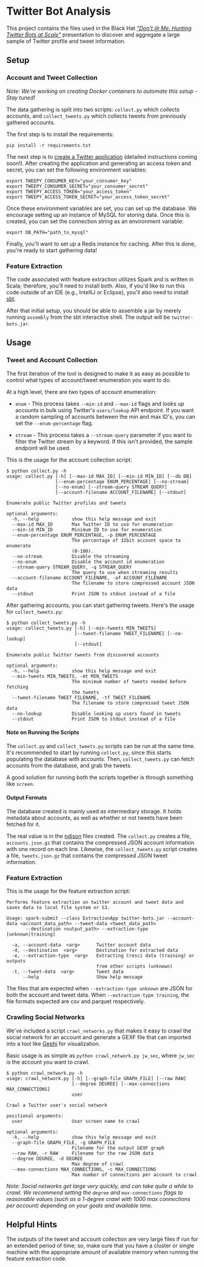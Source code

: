 # Twitter Bot Analysis

This project contains the files used in the Black Hat [_"Don't @ Me: Hunting Twitter Bots at Scale"_](https://duo.com/blog/dont-me-hunting-twitter-bots-at-scale) presentation to discover and aggregate a large sample of Twitter profile and tweet information.

## Setup 

### Account and Tweet Collection

_Note: We're working on creating Docker containers to automate this setup - Stay tuned!_

The data gathering is split into two scripts: `collect.py` which collects accounts, and `collect_tweets.py` which collects tweets from previously gathered accounts.

The first step is to install the requirements:

```
pip install -r requirements.txt
```

The next step is to [create a Twitter application](https://apps.twitter.com/) (detailed instructions coming soon!). After creating the application and generating an access token and secret, you can set the following environment variables:

```
export TWEEPY_CONSUMER_KEY="your_consumer_key"
export TWEEPY_CONSUMER_SECRET="your_consumer_secret"
export TWEEPY_ACCESS_TOKEN="your_access_token"
export TWEEPY_ACCESS_TOKEN_SECRET="your_access_token_secret"
```

Once these environment variables are set, you can set up the database. We encourage setting up an instance of MySQL for storing data. Once this is created, you can set the connection string as an environment variable:

```
export DB_PATH="path_to_mysql"
```

Finally, you'll want to set up a Redis instance for caching. After this is done, you're ready to start gathering data!

### Feature Extraction
The code associated with feature extraction utilizes Spark and is written in Scala; therefore, you'll need to install both. Also, if you'd like to run this code outside of an IDE (e.g., IntelliJ or Eclipse), you'll also need to install [sbt](https://www.scala-sbt.org/index.html).

After that initial setup, you should be able to assemble a jar by merely running `assembly` from the sbt interactive shell. The output will be `twitter-bots.jar`.

## Usage

### Tweet and Account Collection
The first iteration of the tool is designed to make it as easy as possible to control what types of account/tweet enumeration you want to do.

At a high level, there are two types of account enumeration:

* `enum` - This process takes `--min-id` and `--max-id` flags and looks up accounts in bulk using Twitter's `users/lookup` API endpoint. If you want a random sampling of accounts between the min and max ID's, you can set the `--enum-percentage` flag.

* `stream` - This process takes a `--stream-query` parameter if you want to filter the Twitter stream by a keyword. If this isn't provided, the sample endpoint will be used.

This is the usage for the account collection script:

```
$ python collect.py -h
usage: collect.py [-h] [--max-id MAX_ID] [--min-id MIN_ID] [--db DB]
                  [--enum-percentage ENUM_PERCENTAGE] [--no-stream]
                  [--no-enum] [--stream-query STREAM_QUERY]
                  [--account-filename ACCOUNT_FILENAME] [--stdout]

Enumerate public Twitter profiles and tweets

optional arguments:
  -h, --help            show this help message and exit
  --max-id MAX_ID       Max Twitter ID to use for enumeration
  --min-id MIN_ID       Minimum ID to use for enumeration
  --enum-percentage ENUM_PERCENTAGE, -p ENUM_PERCENTAGE
                        The percentage of 32bit account space to enumerate
                        (0-100).
  --no-stream           Disable the streaming
  --no-enum             Disable the account id enumeration
  --stream-query STREAM_QUERY, -q STREAM_QUERY
                        The query to use when streaming results
  --account-filename ACCOUNT_FILENAME, -af ACCOUNT_FILENAME
                        The filename to store compressed account JSON data
  --stdout              Print JSON to stdout instead of a file
```

After gathering accounts, you can start gathering tweets. Here's the usage for `collect_tweets.py`:

```
$ python collect_tweets.py -h
usage: collect_tweets.py [-h] [--min-tweets MIN_TWEETS]
                         [--tweet-filename TWEET_FILENAME] [--no-lookup]
                         [--stdout]

Enumerate public Twitter tweets from discovered accounts

optional arguments:
  -h, --help            show this help message and exit
  --min-tweets MIN_TWEETS, -mt MIN_TWEETS
                        The minimum number of tweets needed before fetching
                        the tweets
  --tweet-filename TWEET_FILENAME, -tf TWEET_FILENAME
                        The filename to store compressed tweet JSON data
  --no-lookup           Disable looking up users found in tweets
  --stdout              Print JSON to stdout instead of a file
```

#### Note on Running the Scripts

The `collect.py` and `collect_tweets.py` scripts can be run at the same time. It's recommended to start by running `collect.py`, since this starts populating the database with accounts. Then, `collect_tweets.py` can fetch accounts from the database, and grab the tweets.

A good solution for running both the scripts together is through something like `screen`.

#### Output Formats

The database created is mainly used as intermediary storage. It holds metadata about accounts, as well as whether or not tweets have been fetched for it.

The real value is in the [ndjson](http://ndjson.org/) files created. The `collect.py` creates a file, `accounts.json.gz` that contains the compressed JSON account information with one record on each line. Likewise, the `collect_tweets.py` script creates a file, `tweets.json.gz` that contains the compressed JSON tweet information.

### Feature Extraction

This is the usage for the feature extraction script: 

```
Performs feature extraction on twitter account and tweet data and saves data to local file system or S3.

Usage: spark-submit --class ExtractionApp twitter-bots.jar --account-data <account_data_path> --tweet-data <tweet_data_path>
       --destination <output_path> --extraction-type [unknown|training]

  -a, --account-data  <arg>      Twitter account data
  -d, --destination  <arg>       Destination for extracted data
  -e, --extraction-type  <arg>   Extracting Cresci data (training) or outputs
                                 from other scripts (unknown)
  -t, --tweet-data  <arg>        Tweet data
      --help                     Show help message
```

The files that are expected when `--extraction-type unknown` are JSON for both the account and tweet data. When `--extraction-type training`, the file formats expected are csv and parquet respectively. 

### Crawling Social Networks

We've included a script `crawl_networks.py` that makes it easy to crawl the social network for an account and generate a GEXF file that can imported into a tool like [Gephi](https://gephi.org/) for visualization.

Basic usage is as simple as `python crawl_network.py jw_sec`, where `jw_sec` is the account you want to crawl.

```
$ python crawl_network.py -h
usage: crawl_network.py [-h] [--graph-file GRAPH_FILE] [--raw RAW]
                        [--degree DEGREE] [--max-connections MAX_CONNECTIONS]
                        user

Crawl a Twitter user's social network

positional arguments:
  user                  User screen name to crawl

optional arguments:
  -h, --help            show this help message and exit
  --graph-file GRAPH_FILE, -g GRAPH_FILE
                        Filename for the output GEXF graph
  --raw RAW, -r RAW     Filename for the raw JSON data
  --degree DEGREE, -d DEGREE
                        Max degree of crawl
  --max-connections MAX_CONNECTIONS, -c MAX_CONNECTIONS
                        Max number of connections per account to crawl
```

_Note: Social networks get large very quickly, and can take quite a while to crawl. We recommend setting the `degree` and `max-connections` flags to reasonable values (such as a 1-degree crawl with 1000 max connections per account) depending on your goals and available time._

## Helpful Hints

The outputs of the tweet and account collection are very large files if run for an extended period of time; so, make sure that you have a cluster or single machine with the appropriate amount of available memory when running the feature extraction code.